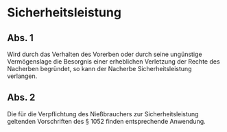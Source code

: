 # Sicherheitsleistung



## Abs. 1

 Wird durch das Verhalten des Vorerben oder durch seine ungünstige Vermögenslage die Besorgnis einer erheblichen Verletzung der Rechte des Nacherben begründet, so kann der Nacherbe Sicherheitsleistung verlangen.

## Abs. 2

 Die für die Verpflichtung des Nießbrauchers zur Sicherheitsleistung geltenden Vorschriften des § 1052 finden entsprechende Anwendung. 


